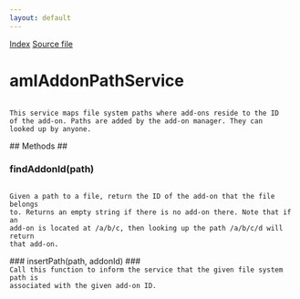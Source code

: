 ```yaml
---
layout: default
---
```

<div id='links'><a href="../index.html">Index</a>
<a href="http://dxr.mozilla.org/mozilla-central/source/toolkit/mozapps/extensions/amIAddonPathService.idl">Source file</a>
</div>

# amIAddonPathService #
<code>  
This service maps file system paths where add-ons reside to the ID  
of the add-on. Paths are added by the add-on manager. They can  
looked up by anyone.  
  
</code>
## Methods ##

### findAddonId(path) ###
<code>  
Given a path to a file, return the ID of the add-on that the file belongs  
to. Returns an empty string if there is no add-on there. Note that if an  
add-on is located at /a/b/c, then looking up the path /a/b/c/d will return  
that add-on.  
  
</code>
### insertPath(path, addonId) ###
<code>  
Call this function to inform the service that the given file system path is  
associated with the given add-on ID.  
  
</code>